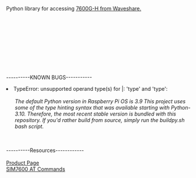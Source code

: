 Python library for accessing [7600G-H from Waveshare.](https://www.waveshare.com/wiki/SIM7600G-H_4G_HAT_(B))
\
\
\
\
\
\
\
\
\
\
\
----------KNOWN BUGS-----------
<li>
  TypeError: unsupported operand type(s) for |: 'type' and 'type':
  <br><br>
  <ul>
    <em>The default Python version in Raspberry Pi OS is 3.9
    This project uses some of the type hinting syntax that was available starting with Python-3.10. Therefore, the most         recent stable version is bundled with this repository.
    If you'd rather build from source, simply run the buildpy.sh bash script.</em>
  </ul>
</li>
<!---<br><br>
<li>
  [ERROR TITLE]
  <br><br>
  <ul>
    <em>[ERROR CONTENT]</em>
  </ul>
</li>--->
<br><br>
----------Resources------------
<br><br>
<a href="https://www.waveshare.com/wiki/SIM7600G-H_4G_HAT_(B)">Product Page</a>
<br>
<a href="https://www.waveshare.net/w/upload/6/68/SIM7500_SIM7600_Series_AT_Command_Manual_V2.00.pdf">SIM7600 AT Commands</a>
